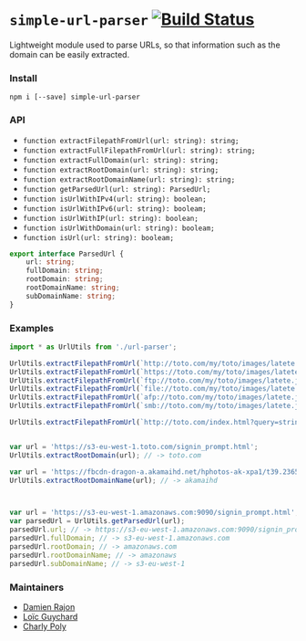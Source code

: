 `simple-url-parser` [![Build Status](https://travis-ci.org/Dashlane/url-parser.svg?branch=master)](https://travis-ci.org/Dashlane/url-parser)
===========

Lightweight module used to parse URLs,
so that information such as the domain can be easily extracted.

### Install

`npm i [--save] simple-url-parser`

### API


- `function extractFilepathFromUrl(url: string): string;`
- `function extractFullFilepathFromUrl(url: string): string;`
- `function extractFullDomain(url: string): string;`
- `function extractRootDomain(url: string): string;`
- `function extractRootDomainName(url: string): string;`
- `function getParsedUrl(url: string): ParsedUrl;`
- `function isUrlWithIPv4(url: string): boolean;`
- `function isUrlWithIPv6(url: string): booleam;`
- `function isUrlWithIP(url: string): boolean;`
- `function isUrlWithDomain(url: string): booleam;`
- `function isUrl(url: string): booleam;`

```typescript
export interface ParsedUrl {
    url: string;
    fullDomain: string;
    rootDomain: string;
    rootDomainName: string;
    subDomainName: string;
}
```


### Examples


```typescript
import * as UrlUtils from './url-parser';

UrlUtils.extractFilepathFromUrl(`http://toto.com/my/toto/images/latete.jpg`); // -> /my/toto/images/latete.jpg
UrlUtils.extractFilepathFromUrl(`https://toto.com/my/toto/images/latete.jpg`); // -> /my/toto/images/latete.jpg
UrlUtils.extractFilepathFromUrl(`ftp://toto.com/my/toto/images/latete.jpg`); // -> /my/toto/images/latete.jpg
UrlUtils.extractFilepathFromUrl(`file://toto.com/my/toto/images/latete.jpg`); // -> /my/toto/images/latete.jpg
UrlUtils.extractFilepathFromUrl(`afp://toto.com/my/toto/images/latete.jpg`); // -> /my/toto/images/latete.jpg
UrlUtils.extractFilepathFromUrl(`smb://toto.com/my/toto/images/latete.jpg`); // -> /my/toto/images/latete.jpg

UrlUtils.extractFilepathFromUrl(`http://toto.com/index.html?query=string&param=1`); // -> /index.html


var url = 'https://s3-eu-west-1.toto.com/signin_prompt.html';
UrlUtils.extractRootDomain(url); // -> toto.com

var url = 'https://fbcdn-dragon-a.akamaihd.net/hphotos-ak-xpa1/t39.2365-6/_n.png';
UrlUtils.extractRootDomainName(url); // -> akamaihd



var url = 'https://s3-eu-west-1.amazonaws.com:9090/signin_prompt.html';
var parsedUrl = UrlUtils.getParsedUrl(url);
parsedUrl.url; // -> https://s3-eu-west-1.amazonaws.com:9090/signin_prompt.html
parsedUrl.fullDomain; // -> s3-eu-west-1.amazonaws.com
parsedUrl.rootDomain; // -> amazonaws.com
parsedUrl.rootDomainName; // -> amazonaws
parsedUrl.subDomainName; // -> s3-eu-west-1

```



### Maintainers

- [Damien Rajon](https://github.com/pyrho)
- [Loïc Guychard](https://github.com/lguychard)
- [Charly Poly](https://github.com/wittydeveloper)